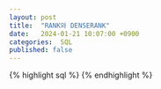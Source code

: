 ```yaml
---
layout: post
title:  "RANK와 DENSERANK"
date:   2024-01-21 10:07:00 +0900
categories:  SQL
published: false
---
```


{% highlight sql %}
{% endhighlight %}
